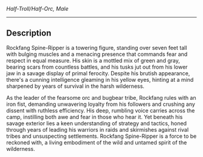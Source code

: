 
_Half-Troll/Half-Orc, Male_

---

## Description

Rockfang Spine-Ripper is a towering figure, standing over seven feet tall with bulging muscles and a menacing presence that commands fear and respect in equal measure. His skin is a mottled mix of green and gray, bearing scars from countless battles, and his tusks jut out from his lower jaw in a savage display of primal ferocity. Despite his brutish appearance, there's a cunning intelligence gleaming in his yellow eyes, hinting at a mind sharpened by years of survival in the harsh wilderness.

As the leader of the fearsome orc and bugbear tribe, Rockfang rules with an iron fist, demanding unwavering loyalty from his followers and crushing any dissent with ruthless efficiency. His deep, rumbling voice carries across the camp, instilling both awe and fear in those who hear it. Yet beneath his savage exterior lies a keen understanding of strategy and tactics, honed through years of leading his warriors in raids and skirmishes against rival tribes and unsuspecting settlements. Rockfang Spine-Ripper is a force to be reckoned with, a living embodiment of the wild and untamed spirit of the wilderness.